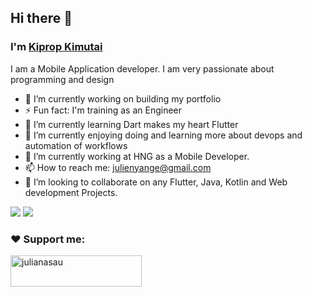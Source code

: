 ## Hi there 👋
### I'm [Kiprop Kimutai](https://github.com/STARKthegreat)
 
  I am a Mobile Application developer. I am very passionate about programming and design
  - 🔭 I’m currently working on building my portfolio
  - ⚡ Fun fact: I'm training as an Engineer
  - 🌱 I’m currently learning Dart makes my heart Flutter 
  - 🌱 I’m currently enjoying doing and learning more about devops and automation of workflows
  - 🔭 I’m currently working at HNG as a Mobile Developer. 
  - 📫 How to reach me: julienyange@gmail.com 
  - 👯 I’m looking to collaborate on any Flutter, Java, Kotlin and Web development Projects. 



<img src="https://github-readme-stats.vercel.app/api?username=STARKthegreat&&show_icons=true&title_color=ffffff&icon_color=bb2acf&text_color=daf7dc&bg_color=151515" />

<img src="http://github-readme-streak-stats.herokuapp.com?user=STARKthegreat&hide_border=true&theme=black-ice&background=3D3D3D&stroke=00E6FE" />

<h3 align="left">❤ Support me:</h3>
<p><a href="https://www.buymeacoffee.com"> <img align="left" src="https://cdn.buymeacoffee.com/buttons/v2/default-yellow.png" height="50" width="210" alt="julianasau" /></a></p><br><br>

  
